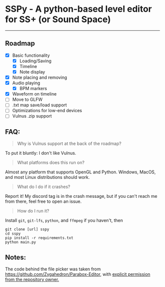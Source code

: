 # SSPy - A python-based level editor for SS+ (or Sound Space)



---
## Roadmap
- [x] Basic functionality
  - [x] Loading/Saving
  - [x] Timeline
  - [x] Note display
- [x] Note placing and removing
- [x] Audio playing
  - [x] BPM markers
- [x] Waveform on timeline
- [ ] Move to GLFW
- [ ] .txt map save/load support
- [ ] Optimizations for low-end devices
- [ ] Vulnus .zip support

## FAQ:

> Why is Vulnus support at the back of the roadmap?

To put it bluntly: I don't like Vulnus. 

> What platforms does this run on?

Almost any platform that supports OpenGL and Python. Windows, MacOS, and most Linux distributions should work.

> What do I do if it crashes?

Report it! My discord tag is in the crash message, but if you can't reach me from there, feel free to open an issue.

> How do I run it?

Install `git`, `git-lfs`, `python`, and `ffmpeg` if you haven't, then
```
git clone [url] sspy
cd sspy
pip install -r requirements.txt
python main.py
```

## Notes:

The code behind the file picker was taken from https://github.com/Zygahedron/Parabox-Editor, with [explicit permission from the repository owner.][1]


[1]: https://i.imgur.com/7JyRsjb.png (Permission proof)

